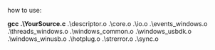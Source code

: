 how to use:

**gcc .\YourSource.c** .\descriptor.o .\core.o .\io.o .\events_windows.o .\threads_windows.o .\windows_common.o .\windows_usbdk.o .\windows_winusb.o .\hotplug.o .\strerror.o .\sync.o
